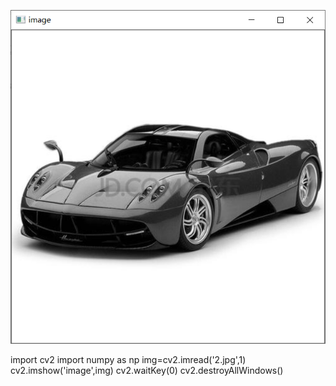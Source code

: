 ![](1-2.png)

import cv2
import numpy as np 
img=cv2.imread('2.jpg',1)
cv2.imshow('image',img)
cv2.waitKey(0)
cv2.destroyAllWindows()